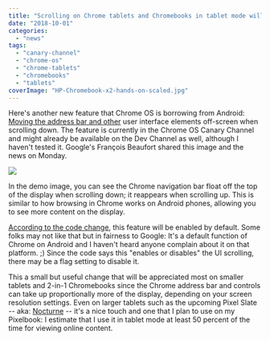 ```yaml
---
title: "Scrolling on Chrome tablets and Chromebooks in tablet mode will move the top UI off screen"
date: "2018-10-01"
categories: 
  - "news"
tags: 
  - "canary-channel"
  - "chrome-os"
  - "chrome-tablets"
  - "chromebooks"
  - "tablets"
coverImage: "HP-Chromebook-x2-hands-on-scaled.jpg"
---
```


Here's another new feature that Chrome OS is borrowing from Android: [Moving the address bar and other](https://plus.google.com/+FrancoisBeaufort/posts/YzWqcfY4PaP) user interface elements off-screen when scrolling down. The feature is currently in the Chrome OS Canary Channel and might already be available on the Dev Channel as well, although I haven't tested it. Google's François Beaufort shared this image and the news on Monday.

[![](images/chrome-os-tablet-scroll.gif)](https://www.aboutchromebooks.com/chrome-os-tablet-scroll/)

In the demo image, you can see the Chrome navigation bar float off the top of the display when scrolling down; it reappears when scrolling up. This is similar to how browsing in Chrome works on Android phones, allowing you to see more content on the display.

[According to the code change](https://chromium-review.googlesource.com/c/chromium/src/+/1243574/2/chrome/common/chrome_features.cc), this feature will be enabled by default. Some folks may not like that but in fairness to Google: It's a default function of Chrome on Android and I haven't heard anyone complain about it on that platform. ;) Since the code says this "enables or disables" the UI scrolling, there may be a flag setting to disable it.

This a small but useful change that will be appreciated most on smaller tablets and 2-in-1 Chromebooks since the Chrome address bar and controls can take up proportionally more of the display, depending on your screen resolution settings. Even on larger tablets such as the upcoming Pixel Slate -- aka: [Nocturne](https://www.aboutchromebooks.com/tag/nocturne) -- it's a nice touch and one that I plan to use on my Pixelbook: I estimate that I use it in tablet mode at least 50 percent of the time for viewing online content.
